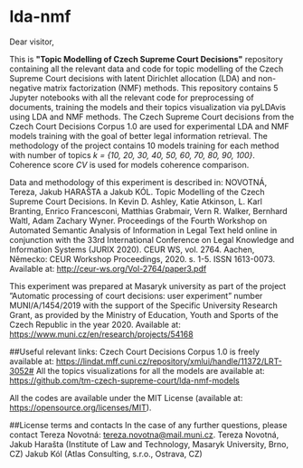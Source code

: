 # lda-nmf
Dear visitor,

This is **"Topic Modelling of Czech Supreme Court Decisions"** repository containing all the relevant data and code for topic modelling of the Czech Supreme Court decisions with latent Dirichlet allocation (LDA) and non-negative matrix factorization (NMF) methods.
This repository contains 5 Jupyter notebooks with all the relevant code for preprocessing of documents, training the models and their topics visualization via pyLDAvis using LDA and NMF methods. 
The Czech Supreme Court decisions from the Czech Court Decisions Corpus 1.0 are used for experimental LDA and NMF models training with the goal of better legal information retrieval. The methodology of the project contains 10 models training for each method with number of topics *k = {10, 20, 30, 40, 50, 60, 70, 80, 90, 100}*. Coherence score *CV* is used for models coherence comparison.

Data and methodology of this experiment is described in: NOVOTNÁ, Tereza, Jakub HARAŠTA a Jakub KÓL. Topic Modelling of the Czech Supreme Court Decisions. In Kevin D. Ashley, Katie Atkinson, L. Karl Branting, Enrico Francesconi, Matthias Grabmair, Vern R. Walker, Bernhard Waltl, Adam Zachary Wyner. Proceedings of the Fourth Workshop on Automated Semantic Analysis of Information in Legal Text held online in conjunction with the 33rd International Conference on Legal Knowledge and Information Systems (JURIX 2020). CEUR WS, vol. 2764. Aachen, Německo: CEUR Workshop Proceedings, 2020. s. 1-5. ISSN 1613-0073. Available at: http://ceur-ws.org/Vol-2764/paper3.pdf

This experiment was prepared at Masaryk university as part of the project ”Automatic processing of court decisions: user experiment” number MUNI/A/1454/2019 with the support of the Specific University Research Grant, as provided by the Ministry of Education, Youth and Sports of the Czech Republic in the year 2020. Available at: https://www.muni.cz/en/research/projects/54168

##Useful relevant links:
Czech Court Decisions Corpus 1.0 is freely available at: https://lindat.mff.cuni.cz/repository/xmlui/handle/11372/LRT-3052#
All the topics visualizations for all the models are available at: https://github.com/tm-czech-supreme-court/lda-nmf-models

All the codes are available under the MIT License (available at: https://opensource.org/licenses/MIT).

##License terms and contacts
In the case of any further questions, please contact Tereza Novotná: tereza.novotna@mail.muni.cz.
Tereza Novotná, Jakub Harašta (Institute of Law and Technology, Masaryk University, Brno, CZ)
Jakub Kól (Atlas Consulting, s.r.o., Ostrava, CZ)

